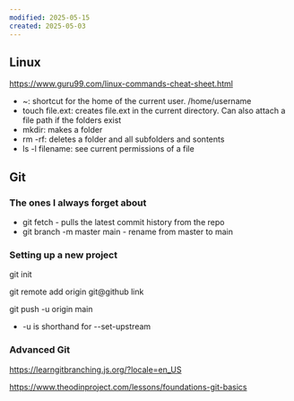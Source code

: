 ```yaml
---
modified: 2025-05-15
created: 2025-05-03
---
```

## Linux
https://www.guru99.com/linux-commands-cheat-sheet.html

- ~: shortcut for the home of the current user. /home/username
- touch file.ext: creates file.ext in the current directory. Can also attach a file path if the folders exist
- mkdir: makes a folder
- rm -rf: deletes a folder and all subfolders and sontents
- ls -l filename: see current permissions of a file

## Git
### The ones I always forget about
* git fetch - pulls the latest commit history from the repo
* git branch -m master main - rename from master to main
### Setting up a new project
git init

git remote add origin git@github link

git push -u origin main

- -u is shorthand for --set-upstream
### Advanced Git
https://learngitbranching.js.org/?locale=en_US

https://www.theodinproject.com/lessons/foundations-git-basics
